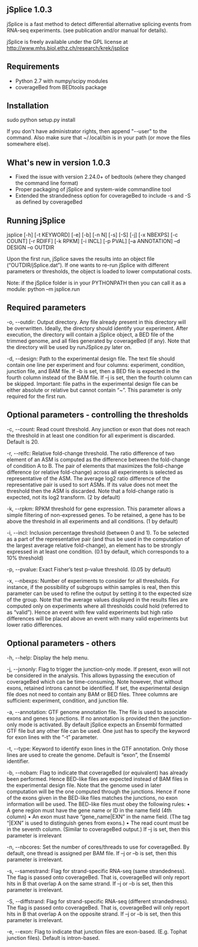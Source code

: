 jSplice 1.0.3
-------------

jSplice is a fast method to detect differential alternative splicing events from RNA-seq
experiments. (see publication and/or manual for details).

jSplice is freely available under the GPL license at http://www.mhs.biol.ethz.ch/research/krek/jsplice

Requirements
------------
- Python 2.7 with numpy/scipy modules
- coverageBed from BEDtools package


Installation
------------
sudo python setup.py install

If you don't have administrator rights, then append "--user" to the command. Also make sure that 
~/.local/bin is in your path (or move the files somewhere else).


What's new in version 1.0.3
---------------------------
- Fixed the issue with version 2.24.0+ of bedtools (where they changed the command line format)
- Proper packaging of jSplice and system-wide commandline tool
- Extended the strandedness option for coverageBed to include -s and -S as defined by coverageBed


Running jSplice
---------------

jsplice [-h] [-t KEYWORD] [-e] [-b] [-n N] [-s] [-S] [-j] [-x NBEXPS] [-c COUNT] [-r RDIFF] [-k RPKM] [-i INCL] [-p PVAL] [–a ANNOTATION] –d DESIGN –o OUTDIR

Upon the first run, jSplice saves the results into an object file (“OUTDIR/jSplice.dat”). If one wants to re-run jSplice with different parameters or thresholds, the object is loaded to lower computational costs.

Note: if the jSplice folder is in your PYTHONPATH then you can call it as a module: python –m jsplice.run


Required parameters
-------------------

-o, --outdir: Output directory. Any file already present in this directory will be overwritten. Ideally, the directory should identify your experiment. After execution, the directory will contain a jSplice object, a BED file of the trimmed genome, and all files generated by coverageBed (if any). Note that the directory will be used by runJSplice.py later on.

-d, --design: Path to the experimental design file. The text file should contain one line per experiment and four columns: experiment, condition, junction file, and BAM file. If –b is set, then a BED file is expected in the fourth column instead of the BAM file. If –j is set, then the fourth column can be skipped. 
Important: file paths in the experimental design file can be either absolute or relative but cannot contain “~”.
This parameter is only required for the first run.


Optional parameters - controlling the thresholds
------------------------------------------------

-c, --count: Read count threshold. Any junction or exon that does not reach the threshold in at least one condition for all experiment is discarded. Default is 20.

-r, --relfc: Relative fold-change threshold. The ratio difference of two element of an ASM is computed as the difference between the fold-change of condition A to B. The pair of elements that maximizes the fold-change difference (or relative fold-change) across all experiments is selected as representative of the ASM. The average log2 ratio difference of the representative pair is used to sort ASMs. If its value does not meet the threshold then the ASM is discarded. Note that a fold-change ratio is expected, not its log2 transform. 
(2 by default)

-k, --rpkm: RPKM threshold for gene expression. This parameter allows a simple filtering of non-expressed genes. To be retained, a gene has to be above the threshold in all experiments and all conditions. (1 by default)

-i, --incl: Inclusion percentage threshold (between 0 and 1). To be selected as a part of the representative pair (and thus be used in the computation of the largest average relative fold-change), an element has to be strongly expressed in at least one condition. (0.1 by default, which corresponds to a 10% threshold)


-p, --pvalue: Exact Fisher’s test p-value threshold. (0.05 by default)

-x, --nbexps: Number of experiments to consider for all thresholds. For instance, if the possibility of subgroups within samples is real, then this parameter can be used to refine the output by setting it to the expected size of the group. Note that the average values displayed in the results files are computed only on experiments where all thresholds could hold (referred to as “valid”). Hence an event with few valid experiments but high ratio differences will be placed above an event with many valid experiments but lower ratio differences.


Optional parameters - others
----------------------------

-h, --help: Display the help menu.

-j, --jxnonly: Flag to trigger the junction-only mode. If present, exon will not be considered in the analysis. This allows bypassing the execution of coverageBed which can be time-consuming. Note however, that without exons, retained introns cannot be identified. If set, the experimental design file does not need to contain any BAM or BED files. Three columns are sufficient: experiment, condition, and junction file.

-a, --annotation: GTF genome annotation file. The file is used to associate exons and genes to junctions. If no annotation is provided then the junction-only mode is activated. By default jSplice expects an Ensembl formatted GTF file but any other file can be used. One just has to specify the keyword for exon lines with the “-t” parameter.

-t, --type: Keyword to identify exon lines in the GTF annotation. Only those lines are used to create the genome. Default is “exon”, the Ensembl identifier.

-b, --nobam: Flag to indicate that coverageBed (or equivalent) has already been performed. Hence BED-like files are expected instead of BAM files in the experimental design file. Note that the genome used in later computation will be the one computed through the junctions. Hence if none of the exons given in the BED-like files matches the junctions, no exon information will be used. The BED-like files must obey the following rules:
•	A gene region must have the gene name or ID in the name field (4th column)
•	An exon must have “gene_name|EXN” in the name field. (The tag “|EXN” is used to distinguish genes from exons.)
•	The read count must be in the seventh column. (Similar to coverageBed output.)
If –j is set, then this parameter is irrelevant

-n, --nbcores: Set the number of cores/threads to use for coverageBed. By default, one thread is assigned per BAM file. If –j or –b is set, then this parameter is irrelevant.

-s, --samestrand: Flag for strand-specific RNA-seq (same strandedness). The flag is passed onto coverageBed.  That is, coverageBed will only report hits in B that overlap A on the same strand. If –j or –b is set, then this parameter is irrelevant.

-S, --diffstrand: Flag for strand-specific RNA-seq (different strandedness). The flag is passed onto coverageBed.  That is, coverageBed will only report hits in B that overlap A on the opposite strand. If –j or –b is set, then this parameter is irrelevant.

-e, --exon: Flag to indicate that junction files are exon-based. (E.g. Tophat junction files). Default is intron-based.
